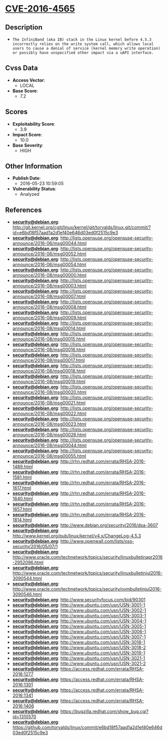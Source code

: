 
# [CVE-2016-4565](http://git.kernel.org/cgit/linux/kernel/git/torvalds/linux.git/commit/?id=e6bd18f57aad1a2d1ef40e646d03ed0f2515c9e3)

## Description

- `The InfiniBand (aka IB) stack in the Linux kernel before 4.5.3 incorrectly relies on the write system call, which allows local users to cause a denial of service (kernel memory write operation) or possibly have unspecified other impact via a uAPI interface.`

## Cvss Data

- **Access Vector**:
  - LOCAL
- **Base Score**:
  - 7.2

## Scores

- **Exploitability Score**:
  - 3.9
- **Impact Score**:
  - 10.0
- **Base Severity**:
  - HIGH

## Other Information

- **Publish Date**:
  - 2016-05-23 10:59:05
- **Vulnerability Status**:
  - Analyzed

## References

- **security@debian.org**: http://git.kernel.org/cgit/linux/kernel/git/torvalds/linux.git/commit/?id=e6bd18f57aad1a2d1ef40e646d03ed0f2515c9e3
- **security@debian.org**: http://lists.opensuse.org/opensuse-security-announce/2016-06/msg00044.html
- **security@debian.org**: http://lists.opensuse.org/opensuse-security-announce/2016-06/msg00052.html
- **security@debian.org**: http://lists.opensuse.org/opensuse-security-announce/2016-06/msg00054.html
- **security@debian.org**: http://lists.opensuse.org/opensuse-security-announce/2016-08/msg00000.html
- **security@debian.org**: http://lists.opensuse.org/opensuse-security-announce/2016-08/msg00003.html
- **security@debian.org**: http://lists.opensuse.org/opensuse-security-announce/2016-08/msg00007.html
- **security@debian.org**: http://lists.opensuse.org/opensuse-security-announce/2016-08/msg00008.html
- **security@debian.org**: http://lists.opensuse.org/opensuse-security-announce/2016-08/msg00009.html
- **security@debian.org**: http://lists.opensuse.org/opensuse-security-announce/2016-08/msg00014.html
- **security@debian.org**: http://lists.opensuse.org/opensuse-security-announce/2016-08/msg00015.html
- **security@debian.org**: http://lists.opensuse.org/opensuse-security-announce/2016-08/msg00016.html
- **security@debian.org**: http://lists.opensuse.org/opensuse-security-announce/2016-08/msg00017.html
- **security@debian.org**: http://lists.opensuse.org/opensuse-security-announce/2016-08/msg00018.html
- **security@debian.org**: http://lists.opensuse.org/opensuse-security-announce/2016-08/msg00019.html
- **security@debian.org**: http://lists.opensuse.org/opensuse-security-announce/2016-08/msg00020.html
- **security@debian.org**: http://lists.opensuse.org/opensuse-security-announce/2016-08/msg00021.html
- **security@debian.org**: http://lists.opensuse.org/opensuse-security-announce/2016-08/msg00022.html
- **security@debian.org**: http://lists.opensuse.org/opensuse-security-announce/2016-08/msg00023.html
- **security@debian.org**: http://lists.opensuse.org/opensuse-security-announce/2016-08/msg00026.html
- **security@debian.org**: http://lists.opensuse.org/opensuse-security-announce/2016-08/msg00044.html
- **security@debian.org**: http://lists.opensuse.org/opensuse-security-announce/2016-08/msg00055.html
- **security@debian.org**: http://rhn.redhat.com/errata/RHSA-2016-1489.html
- **security@debian.org**: http://rhn.redhat.com/errata/RHSA-2016-1581.html
- **security@debian.org**: http://rhn.redhat.com/errata/RHSA-2016-1617.html
- **security@debian.org**: http://rhn.redhat.com/errata/RHSA-2016-1640.html
- **security@debian.org**: http://rhn.redhat.com/errata/RHSA-2016-1657.html
- **security@debian.org**: http://rhn.redhat.com/errata/RHSA-2016-1814.html
- **security@debian.org**: http://www.debian.org/security/2016/dsa-3607
- **security@debian.org**: http://www.kernel.org/pub/linux/kernel/v4.x/ChangeLog-4.5.3
- **security@debian.org**: http://www.openwall.com/lists/oss-security/2016/05/07/1
- **security@debian.org**: http://www.oracle.com/technetwork/topics/security/linuxbulletinapr2016-2952096.html
- **security@debian.org**: http://www.oracle.com/technetwork/topics/security/linuxbulletinjul2016-3090544.html
- **security@debian.org**: http://www.oracle.com/technetwork/topics/security/ovmbulletinjul2016-3090546.html
- **security@debian.org**: http://www.securityfocus.com/bid/90301
- **security@debian.org**: http://www.ubuntu.com/usn/USN-3001-1
- **security@debian.org**: http://www.ubuntu.com/usn/USN-3002-1
- **security@debian.org**: http://www.ubuntu.com/usn/USN-3003-1
- **security@debian.org**: http://www.ubuntu.com/usn/USN-3004-1
- **security@debian.org**: http://www.ubuntu.com/usn/USN-3005-1
- **security@debian.org**: http://www.ubuntu.com/usn/USN-3006-1
- **security@debian.org**: http://www.ubuntu.com/usn/USN-3007-1
- **security@debian.org**: http://www.ubuntu.com/usn/USN-3018-1
- **security@debian.org**: http://www.ubuntu.com/usn/USN-3018-2
- **security@debian.org**: http://www.ubuntu.com/usn/USN-3019-1
- **security@debian.org**: http://www.ubuntu.com/usn/USN-3021-1
- **security@debian.org**: http://www.ubuntu.com/usn/USN-3021-2
- **security@debian.org**: https://access.redhat.com/errata/RHSA-2016:1277
- **security@debian.org**: https://access.redhat.com/errata/RHSA-2016:1301
- **security@debian.org**: https://access.redhat.com/errata/RHSA-2016:1341
- **security@debian.org**: https://access.redhat.com/errata/RHSA-2016:1406
- **security@debian.org**: https://bugzilla.redhat.com/show_bug.cgi?id=1310570
- **security@debian.org**: https://github.com/torvalds/linux/commit/e6bd18f57aad1a2d1ef40e646d03ed0f2515c9e3
